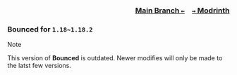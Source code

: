 ### <p align=right>[Main Branch `←`](https://github.com/KessokuTeaTime/Bounced)&emsp;[`→` Modrinth](https://modrinth.com/mod/bounced)</p>

### Bounced for `1.18~1.18.2`

> [!NOTE]
> This version of **Bounced** is outdated. Newer modifies will only be made to the latst few versions.
